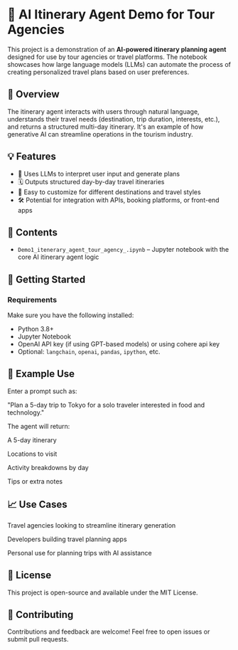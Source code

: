 # 🧭 AI Itinerary Agent Demo for Tour Agencies

This project is a demonstration of an **AI-powered itinerary planning agent** designed for use by tour agencies or travel platforms. The notebook showcases how large language models (LLMs) can automate the process of creating personalized travel plans based on user preferences.

## 📌 Overview

The itinerary agent interacts with users through natural language, understands their travel needs (destination, trip duration, interests, etc.), and returns a structured multi-day itinerary. It's an example of how generative AI can streamline operations in the tourism industry.

## 💡 Features

- 🧠 Uses LLMs to interpret user input and generate plans
- 🗓️ Outputs structured day-by-day travel itineraries
- 🔁 Easy to customize for different destinations and travel styles
- 🛠️ Potential for integration with APIs, booking platforms, or front-end apps

## 📂 Contents

- `Demo1_itenerary_agent_tour_agency_.ipynb` – Jupyter notebook with the core AI itinerary agent logic

## 🚀 Getting Started

### Requirements

Make sure you have the following installed:

- Python 3.8+
- Jupyter Notebook
- OpenAI API key (if using GPT-based models) or using cohere api key 
- Optional: `langchain`, `openai`, `pandas`, `ipython`, etc.


## 🧪 Example Use
Enter a prompt such as:

"Plan a 5-day trip to Tokyo for a solo traveler interested in food and technology."

The agent will return:

A 5-day itinerary

Locations to visit

Activity breakdowns by day

Tips or extra notes

## 📈 Use Cases
Travel agencies looking to streamline itinerary generation

Developers building travel planning apps

Personal use for planning trips with AI assistance

## 📜 License
This project is open-source and available under the MIT License.

## 🤝 Contributing
Contributions and feedback are welcome! Feel free to open issues or submit pull requests.
